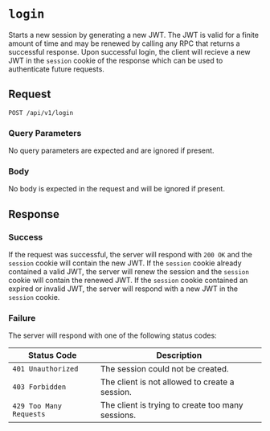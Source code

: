 # `login`

Starts a new session by generating a new JWT. The JWT is valid for a finite amount of time and may be renewed by calling any RPC that returns a successful response. Upon successful login, the client will recieve a new JWT in the `session` cookie of the response which can be used to authenticate future requests.

## Request

`POST /api/v1/login`

### Query Parameters

No query parameters are expected and are ignored if present.

### Body

No body is expected in the request and will be ignored if present.

## Response

### Success

If the request was successful, the server will respond with `200 OK` and the `session` cookie will contain the new JWT. If the `session` cookie already contained a valid JWT, the server will renew the session and the `session` cookie will contain the renewed JWT. If the `session` cookie contained an expired or invalid JWT, the server will respond with a new JWT in the `session` cookie.

### Failure

The server will respond with one of the following status codes:

| Status Code | Description |
| ----------- | ----------- |
| `401 Unauthorized` | The session could not be created. |
| `403 Forbidden` | The client is not allowed to create a session. |
| `429 Too Many Requests` | The client is trying to create too many sessions. |